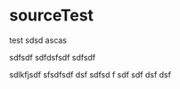 # sourceTest

test
sdsd
ascas

sdfsdf
sdfdsfsdf
sdfsdf

sdlkfjsdf
sfsdfsdf
dsf
sdfsd
f
sdf
sdf
dsf
dsf

